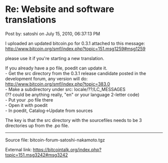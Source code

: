 # Re: Website and software translations

Post by: satoshi on July 15, 2010, 06:37:13 PM

I uploaded an updated bitcoin.po for 0.3.1 attached to this message:<br>
http://www.bitcoin.org/smf/index.php?topic=151.msg1259#msg1259

please use it if you're starting a new translation.

If you already have a po file, poedit can update it.<br>
\- Get the src directory from the 0.3.1 release candidate posted in the development forum, any version will do:<br>
http://www.bitcoin.org/smf/index.php?topic=383.0 <br>
\- Make a subdirectory under src: locale/??/LC_MESSAGES<br>
(?? could be anything really, "en" or your language 2-letter code)<br>
\- Put your .po file there<br>
\- Open it with poedit<br>
\- In poedit, Catalog->Update from sources

The key is that the src directory with the sourcefiles needs to be 3 directories up from the .po file.

---

Source file: bitcoin-forum-satoshi-nakamoto.tgz

External link: https://bitcointalk.org/index.php?topic=151.msg3242#msg3242
